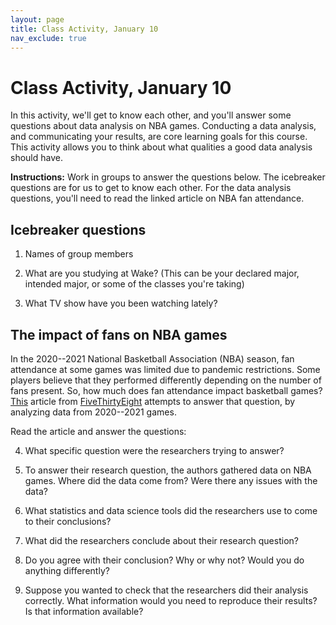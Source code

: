 ```yaml
---
layout: page
title: Class Activity, January 10
nav_exclude: true
---
```


# Class Activity, January 10

In this activity, we'll get to know each other, and you'll answer some questions about data analysis on NBA games. Conducting a data analysis, and communicating your results, are core learning goals for this course. This activity allows you to think about what qualities a good data analysis should have.

**Instructions:** Work in groups to answer the questions below. The icebreaker questions are for us to get to know each other. For the data analysis questions, you'll need to read the linked article on NBA fan attendance. 


## Icebreaker questions

1. Names of group members

2. What are you studying at Wake? (This can be your declared major, intended major, or some of the classes you're taking)

3. What TV show have you been watching lately?

## The impact of fans on NBA games

In the 2020--2021 National Basketball Association (NBA) season, fan attendance at some games was limited due to pandemic restrictions. Some players believe that they performed differently depending on the number of fans present. So, how much does fan attendance impact basketball games? [This](https://fivethirtyeight.com/features/after-this-weird-nba-season-we-have-a-better-idea-of-how-much-fans-matter/) article from [FiveThirtyEight](https://fivethirtyeight.com/) attempts to answer that question, by analyzing data from 2020--2021 games. 

Read the article and answer the questions:

4. What specific question were the researchers trying to answer?

5. To answer their research question, the authors gathered data on NBA games. Where did the data come from? Were there any issues with the data?

6. What statistics and data science tools did the researchers use to come to their conclusions?

7. What did the researchers conclude about their research question?

8. Do you agree with their conclusion? Why or why not? Would you do anything differently?

9. Suppose you wanted to check that the researchers did their analysis correctly. What information would you need to reproduce their results? Is that information available?
